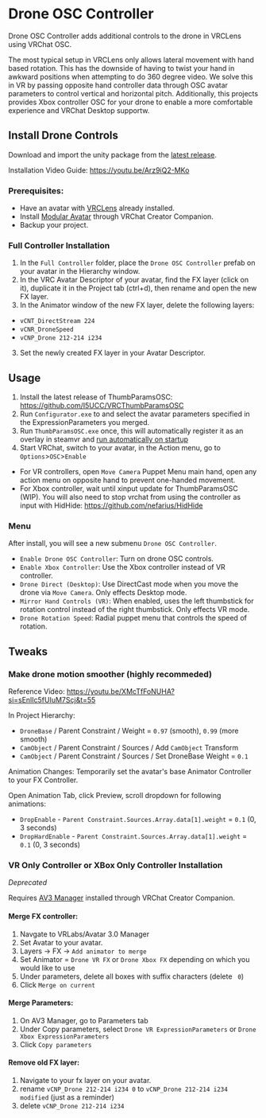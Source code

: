 # Drone OSC Controller
Drone OSC Controller adds additional controls to the drone in VRCLens using VRChat OSC.

The most typical setup in VRCLens only allows lateral movement with hand based rotation.
This has the downside of having to twist your hand in awkward positions when attempting to do 360 degree video.
We solve this in VR by passing opposite hand controller data through OSC avatar parameters to control vertical and horizontal pitch.
Additionally, this projects provides Xbox controller OSC for your drone to enable a more comfortable experience and VRChat Desktop supportw.

## Install Drone Controls

Download and import the unity package from the [latest release](https://github.com/qbitzvr/Drone-OSC-Controller/releases/latest).

Installation Video Guide: https://youtu.be/Arz9iQ2-MKo

### Prerequisites:
- Have an avatar with [VRCLens](https://hirabiki.gumroad.com/l/rpnel) already installed.
- Install [Modular Avatar](https://modular-avatar.nadena.dev/) through VRChat Creator Companion.
- Backup your project.

### Full Controller Installation
1. In the `Full Controller` folder, place the `Drone OSC Controller` prefab on your avatar in the Hierarchy window.
2. In the VRC Avatar Descriptor of your avatar, find the FX layer (click on it), duplicate it in the Project tab (ctrl+d), then rename and open the new FX layer.
2. In the Animator window of the new FX layer, delete the following layers:
- `vCNT_DirectStream 224`
- `vCNR_DroneSpeed`
- `vCNP_Drone 212-214 i234`
3. Set the newly created FX layer in your Avatar Descriptor.

## Usage
1. Install the latest release of ThumbParamsOSC: https://github.com/I5UCC/VRCThumbParamsOSC
2. Run `Configurator.exe` to and select the avatar parameters specified in the ExpressionParameters you merged.
3. Run `ThumbParamsOSC.exe` once, this will automatically register it as an overlay in steamvr and [run automatically on startup](https://github.com/I5UCC/VRCThumbParamsOSC#automatic-launch-with-steamvr) 
4. Start VRChat, switch to your avatar, in the Action menu, go to `Options`>`OSC`>`Enable` 

- For VR controllers, open `Move Camera` Puppet Menu main hand, open any action menu on opposite hand to prevent one-handed movement.
- For Xbox controller, wait until xinput update for ThumbParamsOSC (WIP). You will also need to stop vrchat from using the controller as input with HidHide: https://github.com/nefarius/HidHide

### Menu
After install, you will see a new submenu `Drone OSC Controller`.
- `Enable Drone OSC Controller`: Turn on drone OSC controls.
- `Enable Xbox Controller`: Use the Xbox controller instead of VR controller.
- `Drone Direct (Desktop)`: Use DirectCast mode when you move the drone via `Move Camera`. Only effects Desktop mode.
- `Mirror Hand Controls (VR)`: When enabled, uses the left thumbstick for rotation control instead of the right thumbstick. Only effects VR mode.
- `Drone Rotation Speed`: Radial puppet menu that controls the speed of rotation.

## Tweaks
### Make drone motion smoother (highly recommeded)
Reference Video: https://youtu.be/XMcTfFoNUHA?si=sEnlIc5fUIuM7Scj&t=55

In Project Hierarchy:
- `DroneBase` / Parent Constraint / Weight = `0.97` (smooth), `0.99` (more smooth)
- `CamObject` / Parent Constraint / Sources / Add `CamObject` Transform
- `CamObject` / Parent Constraint / Sources / Set DroneBase Weight = `0.1`

Animation Changes:
Temporarily set the avatar's base Animator Controller to your FX Controller.

Open Animation Tab, click Preview, scroll dropdown for following animations:
- `DropEnable` - `Parent Constraint.Sources.Array.data[1].weight` = `0.1` (0, 3 seconds)
- `DropHardEnable` - `Parent Constraint.Sources.Array.data[1].weight` = `0.1` (0, 3 seconds)

### VR Only Controller or XBox Only Controller Installation
*Deprecated*

Requires [AV3 Manager](https://github.com/VRLabs/Avatars-3.0-Manager) installed through VRChat Creator Companion.

#### Merge FX controller:
1. Navgate to VRLabs/Avatar 3.0 Manager
2. Set Avatar to your avatar.
3. Layers -> FX -> `Add animator to merge`
4. Set Animator = `Drone VR FX` or `Drone Xbox FX` depending on which you would like to use
5. Under parameters, delete all boxes with suffix characters (delete ` 0`)
6. Click `Merge on current`

#### Merge Parameters:
1. On AV3 Manager, go to Parameters tab
2. Under Copy parameters, select `Drone VR ExpressionParameters` or `Drone Xbox ExpressionParameters`
3. Click `Copy parameters`

#### Remove old FX layer:
1. Navigate to your fx layer on your avatar.
2. rename `vCNP_Drone 212-214 i234 0` to `vCNP_Drone 212-214 i234 modified` (just as a reminder)
3. delete `vCNP_Drone 212-214 i234`
